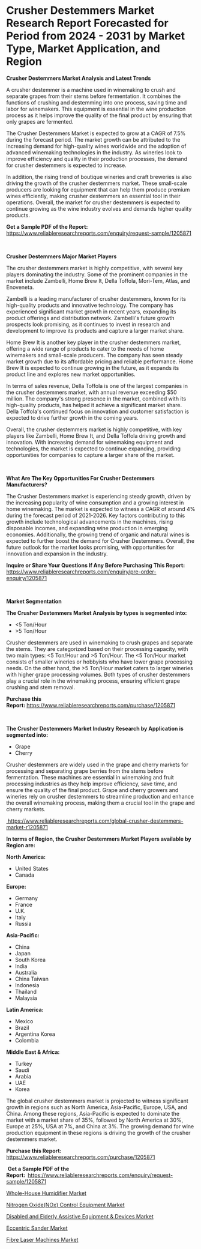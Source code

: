 <p><h1>Crusher Destemmers Market Research Report Forecasted for Period from 2024 -  2031 by Market Type, Market Application, and Region</h1></p><p><strong>Crusher Destemmers Market Analysis and Latest Trends</strong></p>
<p><p>A crusher destemmer is a machine used in winemaking to crush and separate grapes from their stems before fermentation. It combines the functions of crushing and destemming into one process, saving time and labor for winemakers. This equipment is essential in the wine production process as it helps improve the quality of the final product by ensuring that only grapes are fermented.</p><p>The Crusher Destemmers Market is expected to grow at a CAGR of 7.5% during the forecast period. The market growth can be attributed to the increasing demand for high-quality wines worldwide and the adoption of advanced winemaking technologies in the industry. As wineries look to improve efficiency and quality in their production processes, the demand for crusher destemmers is expected to increase.</p><p>In addition, the rising trend of boutique wineries and craft breweries is also driving the growth of the crusher destemmers market. These small-scale producers are looking for equipment that can help them produce premium wines efficiently, making crusher destemmers an essential tool in their operations. Overall, the market for crusher destemmers is expected to continue growing as the wine industry evolves and demands higher quality products.</p></p>
<p><strong>Get a Sample PDF of the Report:&nbsp;</strong> <a href="https://www.reliableresearchreports.com/enquiry/request-sample/1205871">https://www.reliableresearchreports.com/enquiry/request-sample/1205871</a></p>
<p>&nbsp;</p>
<p><strong>Crusher Destemmers Major Market Players</strong></p>
<p><p>The crusher destemmers market is highly competitive, with several key players dominating the industry. Some of the prominent companies in the market include Zambelli, Home Brew It, Della Toffola, Mori-Tem, Atlas, and Enoveneta.</p><p>Zambelli is a leading manufacturer of crusher destemmers, known for its high-quality products and innovative technology. The company has experienced significant market growth in recent years, expanding its product offerings and distribution network. Zambelli's future growth prospects look promising, as it continues to invest in research and development to improve its products and capture a larger market share.</p><p>Home Brew It is another key player in the crusher destemmers market, offering a wide range of products to cater to the needs of home winemakers and small-scale producers. The company has seen steady market growth due to its affordable pricing and reliable performance. Home Brew It is expected to continue growing in the future, as it expands its product line and explores new market opportunities.</p><p>In terms of sales revenue, Della Toffola is one of the largest companies in the crusher destemmers market, with annual revenue exceeding $50 million. The company's strong presence in the market, combined with its high-quality products, has helped it achieve a significant market share. Della Toffola's continued focus on innovation and customer satisfaction is expected to drive further growth in the coming years.</p><p>Overall, the crusher destemmers market is highly competitive, with key players like Zambelli, Home Brew It, and Della Toffola driving growth and innovation. With increasing demand for winemaking equipment and technologies, the market is expected to continue expanding, providing opportunities for companies to capture a larger share of the market.</p></p>
<p>&nbsp;</p>
<p><strong>What Are The Key Opportunities For Crusher Destemmers Manufacturers?</strong></p>
<p><p>The Crusher Destemmers market is experiencing steady growth, driven by the increasing popularity of wine consumption and a growing interest in home winemaking. The market is expected to witness a CAGR of around 4% during the forecast period of 2021-2026. Key factors contributing to this growth include technological advancements in the machines, rising disposable incomes, and expanding wine production in emerging economies. Additionally, the growing trend of organic and natural wines is expected to further boost the demand for Crusher Destemmers. Overall, the future outlook for the market looks promising, with opportunities for innovation and expansion in the industry.</p></p>
<p><strong>Inquire or Share Your Questions If Any Before Purchasing This Report:</strong> <a href="https://www.reliableresearchreports.com/enquiry/pre-order-enquiry/1205871">https://www.reliableresearchreports.com/enquiry/pre-order-enquiry/1205871</a></p>
<p>&nbsp;</p>
<p><strong>Market Segmentation</strong></p>
<p><strong>The Crusher Destemmers Market Analysis by types is segmented into:</strong></p>
<p><ul><li><5 Ton/Hour</li><li>>5 Ton/Hour</li></ul></p>
<p><p>Crusher destemmers are used in winemaking to crush grapes and separate the stems. They are categorized based on their processing capacity, with two main types: <5 Ton/Hour and >5 Ton/Hour. The <5 Ton/Hour market consists of smaller wineries or hobbyists who have lower grape processing needs. On the other hand, the >5 Ton/Hour market caters to larger wineries with higher grape processing volumes. Both types of crusher destemmers play a crucial role in the winemaking process, ensuring efficient grape crushing and stem removal.</p></p>
<p><strong>Purchase this Report:&nbsp;</strong><a href="https://www.reliableresearchreports.com/purchase/1205871">https://www.reliableresearchreports.com/purchase/1205871</a></p>
<p>&nbsp;</p>
<p><strong>The Crusher Destemmers Market Industry Research by Application is segmented into:</strong></p>
<p><ul><li>Grape</li><li>Cherry</li></ul></p>
<p><p>Crusher destemmers are widely used in the grape and cherry markets for processing and separating grape berries from the stems before fermentation. These machines are essential in winemaking and fruit processing industries as they help improve efficiency, save time, and ensure the quality of the final product. Grape and cherry growers and wineries rely on crusher destemmers to streamline production and enhance the overall winemaking process, making them a crucial tool in the grape and cherry markets.</p></p>
<p><a href="https://www.reliableresearchreports.com/global-crusher-destemmers-market-r1205871">&nbsp;https://www.reliableresearchreports.com/global-crusher-destemmers-market-r1205871</a></p>
<p><strong>In terms of Region, the Crusher Destemmers Market Players available by Region are:</strong></p>
<p>
    <p> <strong> North America: </strong>
        <ul>
            <li>United States</li>
            <li>Canada</li>
        </ul>
        </p> 
    <p> <strong> Europe: </strong>
        <ul>
            <li>Germany</li>
            <li>France</li>
            <li>U.K.</li>
            <li>Italy</li>
            <li>Russia</li>
        </ul>
        </p> 
    <p> <strong> Asia-Pacific: </strong>
        <ul>
            <li>China</li>
            <li>Japan</li>
            <li>South Korea</li>
            <li>India</li>
            <li>Australia</li>
            <li>China Taiwan</li>
            <li>Indonesia</li>
            <li>Thailand</li>
            <li>Malaysia</li>
        </ul>
        </p> 
    <p> <strong> Latin America: </strong>
        <ul>
            <li>Mexico</li>
            <li>Brazil</li>
            <li>Argentina Korea</li>
            <li>Colombia</li>
        </ul>
        </p> 
    <p> <strong> Middle East & Africa: </strong>
        <ul>
            <li>Turkey</li>
            <li>Saudi</li>
            <li>Arabia</li>
            <li>UAE</li>
            <li>Korea</li>
        </ul>
    </p>
    </p>
<p><p>The global crusher destemmers market is projected to witness significant growth in regions such as North America, Asia-Pacific, Europe, USA, and China. Among these regions, Asia-Pacific is expected to dominate the market with a market share of 35%, followed by North America at 30%, Europe at 25%, USA at 7%, and China at 3%. The growing demand for wine production equipment in these regions is driving the growth of the crusher destemmers market.</p></p>
<p><strong>Purchase this Report: </strong><a href="https://www.reliableresearchreports.com/purchase/1205871">https://www.reliableresearchreports.com/purchase/1205871</a></p>
<p>&nbsp;<strong>Get a Sample PDF of the Report:&nbsp;&nbsp;</strong><a href="https://www.reliableresearchreports.com/enquiry/request-sample/1205871">https://www.reliableresearchreports.com/enquiry/request-sample/1205871</a></p>
<p><strong></strong></p>
<p><p><a href="https://www.linkedin.com/pulse/global-whole-house-humidifier-market-size-expected-reach-cagr-kzpmf?trackingId=GCsVnE32SI28PkPChxDgWw%3D%3D">Whole-House Humidifier Market</a></p><p><a href="https://issuu.com/reportprime-2/docs/nitrogen-oxidenox-control-equipment-market-size-20">Nitrogen Oxide(NOx) Control Equipment Market</a></p><p><a href="https://issuu.com/reportprime-2/docs/disabled-and-elderly-assistive-equipment-devices-m">Disabled and Elderly Assistive Equipment & Devices Market</a></p><p><a href="https://github.com/Krish2023na/Market-Research-Report-List-5/blob/main/eccentric-sander-market.md">Eccentric Sander Market</a></p><p><a href="https://github.com/RickHolmes3/Market-Research-Report-List-6/blob/main/fibre-laser-machines-market.md">Fibre Laser Machines Market</a></p></p>